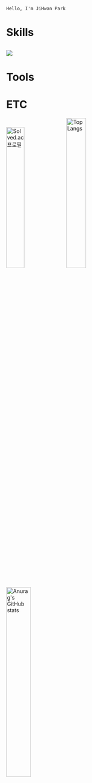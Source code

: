     Hello, I'm JiHwan Park

# Skills
## <img src="https://img.shields.io/badge/Java-007396?style=flat-square&logo=Java&logoColor=white">
# Tools
# ETC
[<img width="31%" src="http://mazassumnida.wtf/api/v2/generate_badge?boj=wlghks05" alt="Solved.ac 프로필">](https://solved.ac/wlghks05)
<img width="32%" src="https://github-readme-stats.vercel.app/api/top-langs/?username=GeeHwanee&layout=compact" alt="Top Langs">
<img width="36%" src="https://github-readme-stats.vercel.app/api?username=GeeHwanee&show_icons=true&theme=tokyonight" alt="Anurag's GitHub stats">


